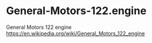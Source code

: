 # General-Motors-122.engine
General Motors 122 engine https://en.wikipedia.org/wiki/General_Motors_122_engine

